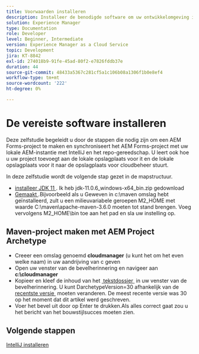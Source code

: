 ```yaml
---
title: Voorwaarden installeren
description: Installeer de benodigde software om uw ontwikkelomgeving in te stellen
solution: Experience Manager
type: Documentation
role: Developer
level: Beginner, Intermediate
version: Experience Manager as a Cloud Service
topic: Development
jira: KT-8842
exl-id: 274018b9-91fe-45ad-80f2-e7826fddb37e
duration: 44
source-git-commit: 48433a5367c281cf5a1c106b08a1306f1b0e8ef4
workflow-type: tm+mt
source-wordcount: '222'
ht-degree: 0%

---
```


# De vereiste software installeren

Deze zelfstudie begeleidt u door de stappen die nodig zijn om een AEM Forms-project te maken en synchroniseert het AEM Forms-project met uw lokale AEM-instantie met IntelliJ en het repo-gereedschap. U leert ook hoe u uw project toevoegt aan de lokale opslagplaats voor it en de lokale opslagplaats voor it naar de opslagplaats voor cloudbeheer stuurt.





In deze zelfstudie wordt de volgende stap gezet in de mapstructuur.

* [&#x200B; installeer JDK 11 &#x200B;](https://www.oracle.com/java/technologies/downloads/#java11-windows). Ik heb jdk-11.0.6_windows-x64_bin.zip gedownload
* [&#x200B; Gemaakt &#x200B;](https://maven.apache.org/guides/getting-started/windows-prerequisites.html).Bijvoorbeeld als u Geweven in c:\maven omslag hebt geïnstalleerd, zult u een milieuvariabele geroepen M2_HOME met waarde C:\maven\apache-maven-3.6.0 moeten tot stand brengen. Voeg vervolgens M2_HOME\bin toe aan het pad en sla uw instelling op.

## Maven-project maken met AEM Project Archetype

* Creeer een omslag genoemd **cloudmanager** (u kunt het om het even welke naam) in uw aandrijving van c geven
* Open uw venster van de bevelherinnering en navigeer aan **c:\cloudmanager**
* Kopieer en kleef de inhoud van het [&#x200B; tekstdossier &#x200B;](assets/creating-maven-project.txt) in uw venster van de bevelherinnering. U kunt DarchetypeVersion=30 afhankelijk van de [&#x200B; recentste versie &#x200B;](https://github.com/adobe/aem-project-archetype/releases) moeten veranderen. De meest recente versie was 30 op het moment dat dit artikel werd geschreven.
* Voer het bevel uit door op Enter te drukken.Als alles correct gaat zou u het bericht van het bouwstijlsucces moeten zien.

## Volgende stappen

[IntelliJ installeren](./intellij-set-up.md)